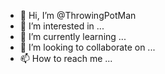 - 👋 Hi, I’m @ThrowingPotMan
- 👀 I’m interested in ...
- 🌱 I’m currently learning ...
- 💞️ I’m looking to collaborate on ...
- 📫 How to reach me ...

<!---
ThrowingPotMan/ThrowingPotMan is a ✨ special ✨ repository because its `README.md` (this file) appears on your GitHub profile.
You can click the Preview link to take a look at your changes.
--->
